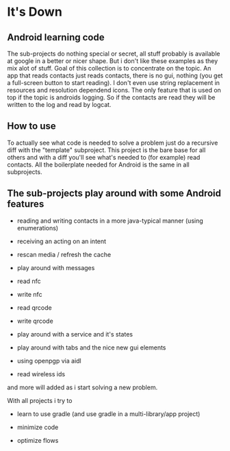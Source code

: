 It's Down
=========

Android learning code
---------------------

The sub-projects do nothing special or secret, all stuff probably is available
at google in a better or nicer shape. But i don't like these examples as they
mix alot of stuff. Goal of this collection is to concentrate on the topic. An
app that reads contacts just reads contacts, there is no gui, nothing (you get
a full-screen button to start reading). I don't even use string replacement in
resources and resolution dependend icons. The only feature that is used on top
if the topic is androids logging. So if the contacts are read they will be
written to the log and read by logcat.

How to use
----------

To actually see what code is needed to solve a problem just do a recursive diff
with the "template" subproject. This project is the bare base for all others
and with a diff you'll see what's needed to (for example) read contacts. All
the boilerplate needed for Android is the same in all subprojects.

The sub-projects play around with some Android features
-------------------------------------------------------

 - reading and writing contacts in a more java-typical manner (using enumerations)

 - receiving an acting on an intent

 - rescan media / refresh the cache

 - play around with messages

 - read nfc

 - write nfc

 - read qrcode

 - write qrcode

 - play around with a service and it's states

 - play around with tabs and the nice new gui elements

 - using openpgp via aidl

 - read wireless ids

and more will added as i start solving a new problem.

With all projects i try to

 - learn to use gradle (and use gradle in a multi-library/app project)

 - minimize code

 - optimize flows

